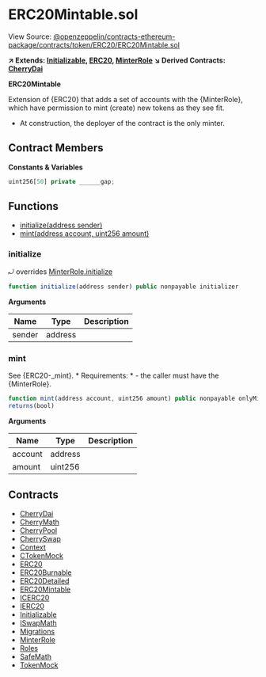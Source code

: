 # ERC20Mintable.sol

View Source: [@openzeppelin/contracts-ethereum-package/contracts/token/ERC20/ERC20Mintable.sol](../../smart-contracts/@openzeppelin/contracts-ethereum-package/contracts/token/ERC20/ERC20Mintable.sol)

**↗ Extends: [Initializable](Initializable.md), [ERC20](ERC20.md), [MinterRole](MinterRole.md)**
**↘ Derived Contracts: [CherryDai](CherryDai.md)**

**ERC20Mintable**

Extension of {ERC20} that adds a set of accounts with the {MinterRole},
which have permission to mint (create) new tokens as they see fit.
 * At construction, the deployer of the contract is the only minter.

## Contract Members
**Constants & Variables**

```js
uint256[50] private ______gap;

```

## Functions

- [initialize(address sender)](#initialize)
- [mint(address account, uint256 amount)](#mint)

### initialize

⤾ overrides [MinterRole.initialize](MinterRole.md#initialize)

```js
function initialize(address sender) public nonpayable initializer 
```

**Arguments**

| Name        | Type           | Description  |
| ------------- |------------- | -----|
| sender | address |  | 

### mint

See {ERC20-_mint}.
     * Requirements:
     * - the caller must have the {MinterRole}.

```js
function mint(address account, uint256 amount) public nonpayable onlyMinter 
returns(bool)
```

**Arguments**

| Name        | Type           | Description  |
| ------------- |------------- | -----|
| account | address |  | 
| amount | uint256 |  | 

## Contracts

* [CherryDai](CherryDai.md)
* [CherryMath](CherryMath.md)
* [CherryPool](CherryPool.md)
* [CherrySwap](CherrySwap.md)
* [Context](Context.md)
* [CTokenMock](CTokenMock.md)
* [ERC20](ERC20.md)
* [ERC20Burnable](ERC20Burnable.md)
* [ERC20Detailed](ERC20Detailed.md)
* [ERC20Mintable](ERC20Mintable.md)
* [ICERC20](ICERC20.md)
* [IERC20](IERC20.md)
* [Initializable](Initializable.md)
* [ISwapMath](ISwapMath.md)
* [Migrations](Migrations.md)
* [MinterRole](MinterRole.md)
* [Roles](Roles.md)
* [SafeMath](SafeMath.md)
* [TokenMock](TokenMock.md)

